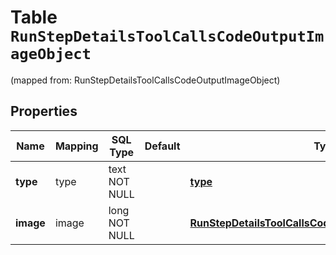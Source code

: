 
# Table `RunStepDetailsToolCallsCodeOutputImageObject`
(mapped from: RunStepDetailsToolCallsCodeOutputImageObject)

## Properties
Name | Mapping | SQL Type | Default | Type | Description | Notes
---- | ------- | -------- | ------- | ---- | ----------- | -----
**type** | type | text NOT NULL |  | [**type**](#Type) | Always &#x60;image&#x60;. | 
**image** | image | long NOT NULL |  | [**RunStepDetailsToolCallsCodeOutputImageObjectImage**](RunStepDetailsToolCallsCodeOutputImageObjectImage.md) |  |  [foreignkey]




